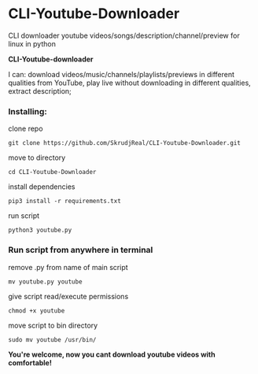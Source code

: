 # CLI-Youtube-Downloader
CLI downloader youtube videos/songs/description/channel/preview for linux in python

**CLI-Youtube-downloader**

I can: download videos/music/channels/playlists/previews in different qualities from YouTube, play live without downloading in different qualities, extract description;

### **Installing:**

clone repo

`git clone https://github.com/SkrudjReal/CLI-Youtube-Downloader.git`

move to directory

`cd CLI-Youtube-Downloader`

install dependencies 

`pip3 install -r requirements.txt`

run script

`python3 youtube.py`



### **Run script from anywhere in terminal**

remove .py from name of main script

`mv youtube.py youtube`

give script read/execute permissions

`chmod +x youtube`

move script to bin directory

`sudo mv youtube /usr/bin/`


**You're welcome, now you cant download youtube videos with comfortable!**
